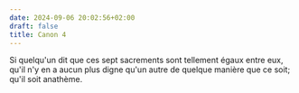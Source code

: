 ```yaml
---
date: 2024-09-06 20:02:56+02:00
draft: false
title: Canon 4
---
```





Si quelqu'un dit que ces sept sacrements sont tellement égaux entre eux, qu'il n'y en a aucun plus digne qu'un autre de quelque manière que ce soit; qu'il soit anathème.
